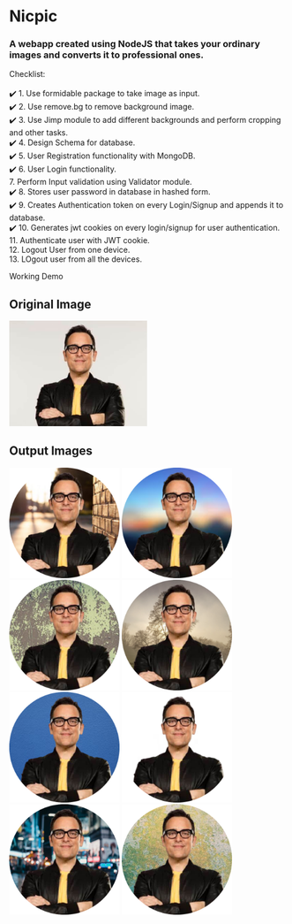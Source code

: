 # Nicpic

### A webapp created using NodeJS that takes your ordinary images and converts it to professional ones.

Checklist:<br/><br/>
✔️  1. Use formidable package to take image as input.<br/>
✔️  2. Use remove.bg to remove background image.<br/>
✔️  3. Use Jimp module to add different backgrounds and perform cropping and other tasks.<br/>
✔️  4. Design Schema for database.<br/>
✔️  5. User Registration functionality with MongoDB.<br/>
✔️  6. User Login functionality.<br/>
   7. Perform Input validation using Validator module.<br/>
✔️  8. Stores user password in database in hashed form.<br/>
✔️  9. Creates Authentication token on every Login/Signup and appends it to database.<br/>
✔️  10. Generates jwt cookies on every login/signup for user authentication.<br/>
   11. Authenticate user with JWT cookie.<br/>
   12. Logout User from one device.<br/>
   13. LOgout user from all the devices.<br/>


Working Demo
## Original Image
<img src="https://raw.githubusercontent.com/ekagrashukla/Nicpic-ProfilePicMaker/main/test_img/001.jpg" width="250px"/>

## Output Images
<img src="https://raw.githubusercontent.com/ekagrashukla/Nicpic-ProfilePicMaker/main/output/output_circular/circle_color_result0.png" width="200px"/>
<img src="https://raw.githubusercontent.com/ekagrashukla/Nicpic-ProfilePicMaker/main/output/output_circular/circle_color_result1.png" width="200px"/>
<img src="https://raw.githubusercontent.com/ekagrashukla/Nicpic-ProfilePicMaker/main/output/output_circular/circle_color_result2.png" width="200px"/>
<img src="https://raw.githubusercontent.com/ekagrashukla/Nicpic-ProfilePicMaker/main/output/output_circular/circle_color_result3.png" width="200px"/>
<img src="https://raw.githubusercontent.com/ekagrashukla/Nicpic-ProfilePicMaker/main/output/output_circular/circle_color_result4.png" width="200px"/>
<img src="https://raw.githubusercontent.com/ekagrashukla/Nicpic-ProfilePicMaker/main/output/output_circular/circle_color_result5.png" width="200px"/>
<img src="https://raw.githubusercontent.com/ekagrashukla/Nicpic-ProfilePicMaker/main/output/output_circular/circle_color_result6.png" width="200px"/>
<img src="https://raw.githubusercontent.com/ekagrashukla/Nicpic-ProfilePicMaker/main/output/output_circular/circle_color_result7.png" width="200px"/>

